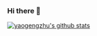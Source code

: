 ### Hi there 👋

<!--
**yaogengzhu/yaogengzhu** is a ✨ _special_ ✨ repository because its `README.md` (this file) appears on your GitHub profile.

Here are some ideas to get you started:

- 🔭 I’m currently working on ...
- 🌱 I’m currently learning ...
- 👯 I’m looking to collaborate on ...
- 🤔 I’m looking for help with ...
- 💬 Ask me about ...
- 📫 How to reach me: ...
- 😄 Pronouns: ...
- ⚡ Fun fact: ...
-->

[![yaogengzhu's github stats](https://github-readme-stats.vercel.app/api?username=yaogengzhu&show_icons=true)](https://github.com/yaogengzhu)
